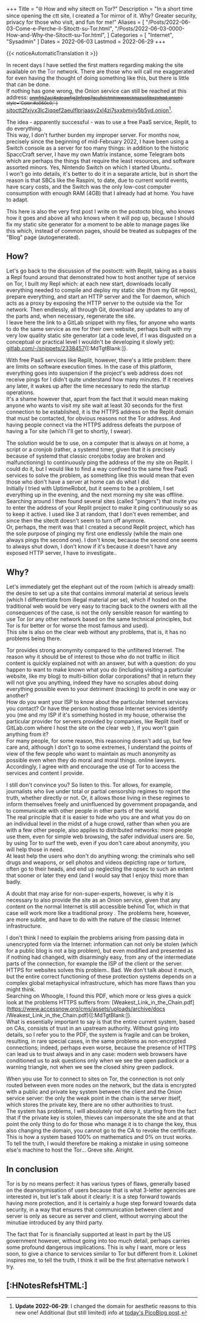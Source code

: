 +++
Title = "🌐️ How and why sitectt on Tor?"
Description = "In a short time since opening the ctt site, I created a Tor mirror of it. Why? Greater security, privacy for those who visit, and fun for me!"
Aliases = [
  "/Posts/2022-06-03-Come-e-Perche-il-Sitoctt-su-Tor.html",
  "/Posts/2022-06-03-0000-How-and-Why-the-Sitoctt-su-Tor.html",
]
Categories = [ "Internet", "Sysadmin" ]
Dates = 2022-06-03
Lastmod = 2022-06-29
+++

{{< noticeAutomaticTranslation it >}}



In recent days I have settled the first matters regarding making the site available on the <span style='Color:#59316b;'>Tor</span> network. There are those who will call me exaggerated for even having the thought of doing something like this, but there is little that can be done.  
If nothing has gone wrong, the Onion service can still be reached at this address:
<small>~~[onmfrk2acl4xdeawfjg3nfepq7gcufolctmhiwwxpcknazus5bxzxhqd.onion](http://onmfrk2acl4xdeawfjg3nfepq7gcufolctmhiwwxpcknazus5bxzxhqd.onion){: style='Color:#a060c0;' }~~</small>
[sitoctt2fxjvx3lc2iqqef2aeulflprjaasv2xl4zi7sxxbmvjy5b5yd.onion](http://sitoctt2fxjvx3lc2iqqef2aeulflprjaasv2xl4zi7sxxbmvjy5b5yd.onion)[^ New aesthetic domain].

The idea - apparently successful - was to use a free PaaS service, Replit, to do everything.  
This way, I don't further burden my improper server. For months now, precisely since the beginning of mid-February 2022, I have been using a Switch console as a server for too many things: in addition to the historic SpaccCraft server, I have my own Matrix instance, some Telegram bots which are perhaps the things that require the least resources, and software assorted minors. Yes, Nintendo Switch on which I started Ubuntu..  
I won't go into details, it's better to do it in a separate article, but in short the reason is that SBCs like the Raspini, to date, due to current world events, have scary costs, and the Switch was the only low-cost computer consumption with enough RAM (4GB) that I already had at home. You have to adapt.

This here is also the very first post I write on the postocto blog, who knows how it goes and above all who knows when it will pop up, because I should fix my static site generator for a moment to be able to manage pages like this which, instead of common pages, should be treated as subpages of the "Blog" page (autogenerated).

## How?

Let's go back to the discussion of the postoctt: with Replit, taking as a basis a Repl found around that demonstrated how to host another type of service on Tor, I built my Repl which: at each new start, downloads locally everything needed to compile and deploy my static site (from my Git repos), prepare everything, and start an HTTP server and the Tor daemon, which acts as a proxy by exposing the HTTP server to the outside via the Tor network. Then endlessly, all through Git, download any updates to any of the parts and, when necessary, regenerate the site.  
I leave here the link to a GitLab snippet with my files, for anyone who wants to do the same service as me for their own website, perhaps built with my very low quality static site generator (at a code level, if I was disgusted on a conceptual or practical level I wouldn't be developing it slowly yet): [gitlab.com/-/snippets/2338457](https://gitlab.com/-/snippets/2338457){[:MdTgtBlank:]}.

With free PaaS services like Replit, however, there's a little problem: there are limits on software execution times. In the case of this platform, everything goes into suspension if the project's web address does not receive pings for I didn't quite understand how many minutes. If it receives any later, it wakes up after the time necessary to redo the startup operations.  
It's a shame however that, apart from the fact that it would mean making anyone who wants to visit my site wait at least 30 seconds for the first connection to be established, it is the HTTPS address on the Replit domain that must be contacted, for obvious reasons not the Tor address. And having people connect via the HTTPS address defeats the purpose of having a Tor site (which I'll get to shortly, I swear).

The solution would be to use, on a computer that is always on at home, a script or a cronjob (rather, a systemd timer, given that it is precisely because of systemd that classic cronjobs today are broken and malfunctioning) to continuously ping the address of the my site on Replit. I could do it, but I would like to find a way confined to the same free PaaS services to solve the problem, as something like this would mean that even those who don't have a server at home can do what I did.  
Initially I tried with UptimeRobot, but it seems to be a problem, I set everything up in the evening, and the next morning my site was offline.  
Searching around I then found several sites (called "pingers") that invite you to enter the address of your Replit project to make it ping continuously so as to keep it active. I used like 3 at random, that I don't even remember, and since then the sitectt doesn't seem to turn off anymore.  
Or, perhaps, the merit was that I created a second Replit project, which has the sole purpose of pinging my first one endlessly (while the main one always pings the second one). I don't know, because the second one seems to always shut down, I don't know if it's because it doesn't have any exposed HTTP server, I have to investigate..

## Why?

Let's immediately get the elephant out of the room (which is already small): the desire to set up a site that contains immoral material at serious levels (which I differentiate from illegal material per se), which if hosted on the traditional web would be very easy to tracing back to the owners with all the consequences of the case, is not the only sensible reason for wanting to use Tor (or any other network based on the same technical principles, but Tor is for better or for worse the most famous and used).  
This site is also on the clear web without any problems, that is, it has no problems being there.

Tor provides strong anonymity compared to the unfiltered Internet. The reason why it should be of interest to those who do not traffic in illicit content is quickly explained not with an answer, but with a question: do you happen to want to make known what you do (including visiting a particular website, like my blog) to multi-billion dollar corporations? that in return they will not give you anything, indeed they have no scruples about doing everything possible even to your detriment (tracking) to profit in one way or another?  
How do you want your ISP to know about the particular Internet services you contact? Or have the person hosting those Internet services identify you (me and my ISP if it's something hosted in my house, otherwise the particular provider for servers provided by companies, like Replit itself or GitLab.com where I host the site on the clear web ), if you won't gain anything from it?  
For many people, for some reason, this reasoning doesn't add up, but few care and, although I don't go to some extremes, I understand the points of view of the few people who want to maintain as much anonymity as possible even when they do moral and moral things. online lawyers. Accordingly, I agree with and encourage the use of Tor to access the services and content I provide.

I still don't convince you? So listen to this. Tor allows, for example, journalists who live under total or partial censorship regimes to report the truth, whether directly or not. Or, it allows those living in these regimes to inform themselves freely and uninfluenced by government propaganda, and to communicate with other people in other parts of the world.  
The real principle that it is easier to hide who you are and what you do on an individual level in the midst of a huge crowd, rather than when you are with a few other people, also applies to distributed networks: more people use them, even for simple web browsing, the safer individual users are. So, by using Tor to surf the web, even if you don't care about anonymity, you will help those in need.  
At least help the users who don't do anything wrong: the criminals who sell drugs and weapons, or sell photos and videos depicting rape or torture, often go to their heads, and end up neglecting the opsec to such an extent that sooner or later they end (and I would say that I enjoy this) more than badly.

A doubt that may arise for non-super-experts, however, is why it is necessary to also provide the site as an Onion service, given that any content on the normal Internet is still accessible behind Tor, which in that case will work more like a traditional proxy . The problems here, however, are more subtle, and have to do with the nature of the classic Internet infrastructure.

I don't think I need to explain the problems arising from passing data in unencrypted form via the Internet: information can not only be stolen (which for a public blog is not a big problem), but even modified and presented as if nothing had changed, with disarmingly easy, from any of the intermediate parts of the connection, for example the ISP of the client or the server.  
HTTPS for websites solves this problem.. Bad. We don't talk about it much, but the entire correct functioning of these protection systems depends on a complex global metaphysical infrastructure, which has more flaws than you might think.  
Searching on Whoogle, I found this PDF, which more or less gives a quick look at the problems HTTPS suffers from: [Weakest_Link_in_the_Chain.pdf](https://www.accessnow.org/cms/assets/uploads/archive/docs /Weakest_Link_in_the_Chain.pdf){[:MdTgtBlank:]}.  
What is essentially important to say is that the entire current system, based on CAs, consists of trust in an upstream authority. Without going into details, so I refer you to the PDF, the system is fragile and can be broken, resulting, in rare special cases, in the same problems as non-encrypted connections; indeed, perhaps even worse, because the presence of HTTPS can lead us to trust always and in any case: modern web browsers have conditioned us to ask questions only when we see the open padlock or a warning triangle, not when we see the closed shiny green padlock.

When you use Tor to connect to sites on Tor, the connection is not only routed between even more nodes on the network, but the data is encrypted with a public and private key system between the client and the Onion service server: the only the weak point in the chain is the server itself, which stores the private key, there are no other authorities to trust.  
The system has problems, I will absolutely not deny it, starting from the fact that if the private key is stolen, thieves can impersonate the site and at that point the only thing to do for those who manage it is to change the key, thus also changing the domain, you cannot go to the CA to revoke the certificate. This is how a system based 100% on mathematics and 0% on trust works.  
To tell the truth, I would therefore be making a mistake in using someone else's machine to host the Tor... Greve site. Alright.

## In conclusion

Tor is by no means perfect: it has various types of flaws, generally based on the deanonymisation of users because that is what 3-letter agencies are interested in, but let's talk about it clearly: it is a step forward towards having more protection, and it is certainly a huge step forward towards data security, in a way that ensures that communication between client and server is only as secure as server and client, without worrying about the minutiae introduced by any third party.

The fact that Tor is financially supported at least in part by the US government however, without going into too much detail, perhaps carries some profound dangerous implications. This is why I want, more or less soon, to give a chance to services similar to Tor but different from it. Lokinet inspires me, to tell the truth, I think it will be the first alternative network I try.

## [:HNotesRefsHTML:]

[^New aesthetic domain]: **Update 2022-06-29**: I changed the domain for aesthetic reasons to this new one! Additional (but still limited) info at [today's PicoBlog post](../PicoBlog.html#-2022-06-29-Minare-domini-Tor).